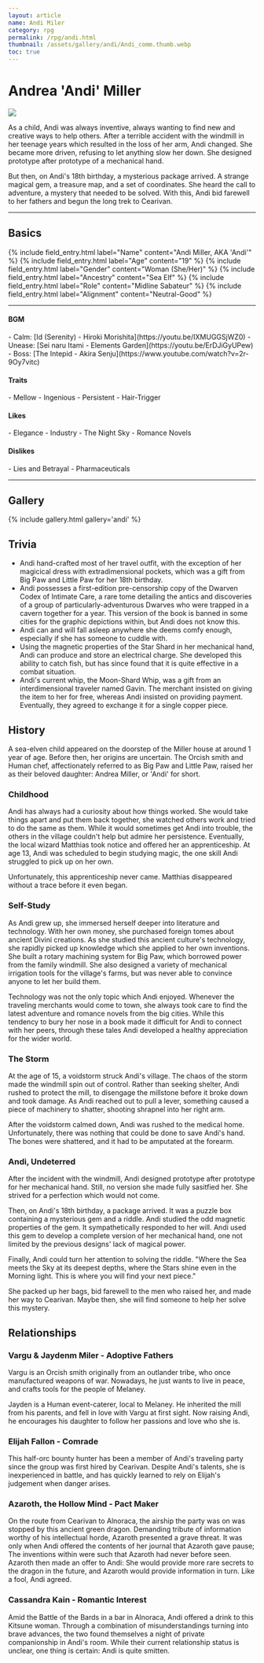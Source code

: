 ```yaml
---
layout: article
name: Andi Miler
category: rpg
permalink: /rpg/andi.html
thumbnail: /assets/gallery/andi/Andi_comm.thumb.webp
toc: true
---
```


# Andrea 'Andi' Miller

<img src="{{page.thumbnail}}" class="article_art">

As a child, Andi was always inventive, always wanting to find new and creative ways to help others. After a terrible accident with the windmill in her teenage years which resulted in the loss of her arm, Andi changed. She became more driven, refusing to let anything slow her down. She designed prototype after prototype of a mechanical hand. 

But then, on Andi's 18th birthday, a mysterious package arrived. A strange magical gem, a treasure map, and a set of coordinates. She heard the call to adventure, a mystery that needed to be solved. With this, Andi bid farewell to her fathers and begun the long trek to Cearivan.

<hr class="artice_art_end">

## Basics

<div class="field_list">    
    {% include field_entry.html label="Name" content="Andi Miller, AKA 'Andi'" %}
    {% include field_entry.html label="Age" content="19" %}
    {% include field_entry.html label="Gender" content="Woman (She/Her)" %}
    {% include field_entry.html label="Ancestry" content="Sea Elf" %}
    {% include field_entry.html label="Role" content="Midline Sabateur" %}
    {% include field_entry.html label="Alignment" content="Neutral-Good" %}
</div>

---

<div class="list_list">
<div class="list_list_entry" markdown="1"> 
<h4 class="list_heading">BGM</h4>
- Calm: [Id (Serenity) - Hiroki Morishita](https://youtu.be/IXMUGGSjWZ0)
- Unease: [Sei naru Itami - Elements Garden](https://youtu.be/ErDJiGyUPew)
- Boss: [The Intepid - Akira Senju](https://www.youtube.com/watch?v=2r-9Oy7vitc)
</div>

<div class="list_list_entry" markdown="1"> 
<h4 class="list_heading">Traits</h4>
- Mellow
- Ingenious
- Persistent
- Hair-Trigger
</div>

<div class="list_list_entry" markdown="1"> 
<h4 class="list_heading">Likes</h4>
- Elegance
- Industry
- The Night Sky
- Romance Novels
</div>

<div class="list_list_entry" markdown="1"> 
<h4 class="list_heading">Dislikes</h4>
- Lies and Betrayal
- Pharmaceuticals
</div>
</div>

---

## Gallery

{% include gallery.html gallery='andi' %}

## Trivia

- Andi hand-crafted most of her travel outfit, with the exception of her magicical dress with extradimensional pockets, which was a gift from Big Paw and Little Paw for her 18th birthday.
- Andi possesses a first-edition pre-censorship copy of the Dwarven Codex of Intimate Care, a rare tome detailing the antics and discoveries of a group of particularly-adventurous Dwarves who were trapped in a cavern together for a year. This version of the book is banned in some cities for the graphic depictions within, but Andi does not know this.
- Andi can and will fall asleep anywhere she deems comfy enough, especially if she has someone to cuddle with.
- Using the magnetic properties of the Star Shard in her mechanical hand, Andi can produce and store an electrical charge. She developed this ability to catch fish, but has since found that it is quite effective in a combat situation.
- Andi's current whip, the Moon-Shard Whip, was a gift from an interdimensional traveler named Gavin. The merchant insisted on giving the item to her for free, whereas Andi insisted on providing payment. Eventually, they agreed to exchange it for a single copper piece.

## History

A sea-elven child appeared on the doorstep of the Miller house at around 1 year of age. Before then, her origins are uncertain. The Orcish smith and Human chef, affectionately referred to as Big Paw and Little Paw, raised her as their beloved daughter: Andrea Miller, or 'Andi' for short.

### Childhood

Andi has always had a curiosity about how things worked. She would take things apart and put them back together, she watched others work and tried to do the same as them. While it would sometimes get Andi into trouble, the others in the village couldn't help but admire her persistence. Eventually, the local wizard Matthias took notice and offered her an apprenticeship. At age 13, Andi was scheduled to begin studying magic, the one skill Andi struggled to pick up on her own.

Unfortunately, this apprenticeship never came. Matthias disappeared without a trace before it even began.

### Self-Study

As Andi grew up, she immersed herself deeper into literature and technology. With her own money, she purchased foreign tomes about ancient Divini creations. As she studied this ancient culture's technology, she rapidly picked up knowledge which she applied to her own inventions. She built a rotary machining system for Big Paw, which borrowed power from the family windmill. She also designed a variety of mechanical irrigation tools for the village's farms, but was never able to convince anyone to let her build them.

Technology was not the only topic which Andi enjoyed. Whenever the traveling merchants would come to town, she always took care to find the latest adventure and romance novels from the big cities. While this tendency to bury her nose in a book made it difficult for Andi to connect with her peers, through these tales Andi developed a healthy appreciation for the wider world.

### The Storm

At the age of 15, a voidstorm struck Andi's village. The chaos of the storm made the windmill spin out of control. Rather than seeking shelter, Andi rushed to protect the mill, to disengage the millstone before it broke down and took damage. As Andi reached out to pull a lever, something caused a piece of machinery to shatter, shooting shrapnel into her right arm.

After the voidstorm calmed down, Andi was rushed to the medical home. Unfortunately, there was nothing that could be done to save Andi's hand. The bones were shattered, and it had to be amputated at the forearm.

### Andi, Undeterred

After the incident with the windmill, Andi designed prototype after prototype for her mechanical hand. Still, no version she made fully sasitfied her. She strived for a perfection which would not come.

Then, on Andi's 18th birthday, a package arrived. It was a puzzle box containing a mysterious gem and a riddle. Andi studied the odd magnetic properties of the gem. It sympathetically responded to her will. Andi used this gem to develop a complete version of her mechanical hand, one not limited by the previous designs' lack of magical power.

Finally, Andi could turn her attention to solving the riddle. "Where the Sea meets the Sky at its deepest depths, where the Stars shine even in the Morning light. This is where you will find your next piece."

She packed up her bags, bid farewell to the men who raised her, and made her way to Cearivan. Maybe then, she will find someone to help her solve this mystery.

## Relationships

### Vargu & Jaydenm Miler - Adoptive Fathers

Vargu is an Orcish smith originally from an outlander tribe, who once manufactured weapons of war. Nowadays, he just wants to live in peace, and crafts tools for the people of Melaney.

Jayden is a Human event-caterer, local to Melaney. He inherited the mill from his parents, and fell in love with Vargu at first sight. Now raising Andi, he encourages his daughter to follow her passions and love who she is.

### Elijah Fallon - Comrade

This half-orc bounty hunter has been a member of Andi's traveling party since the group was first hired by Cearivan. Despite Andi's talents, she is inexperienced in battle, and has quickly learned to rely on Elijah's judgement when danger arises.

### Azaroth, the Hollow Mind - Pact Maker

On the route from Cearivan to Alnoraca, the airship the party was on was stopped by this ancient green dragon. Demanding tribute of information worthy of his intellectual horde, Azaroth presented a grave threat. It was only when Andi offered the contents of her journal that Azaroth gave pause; The inventions within were such that Azaroth had never before seen. Azaroth then made an offer to Andi: She would provide more rare secrets to the dragon in the future, and Azaroth would provide information in turn. Like a fool, Andi agreed.

### Cassandra Kain - Romantic Interest

Amid the Battle of the Bards in a bar in Alnoraca, Andi offered a drink to this Kitsune woman. Through a combination of misunderstandings turning into brave advances, the two found themselves a night of private companionship in Andi's room. While their current relationship status is unclear, one thing is certain: Andi is quite smitten.
